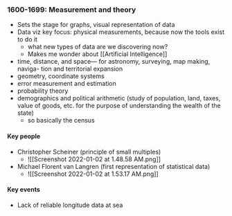 ### 1600-1699: Measurement and theory
- Sets the stage for graphs, visual representation of data
- Data viz key focus: physical measurements, because now the tools exist to do it
	- what new types of data are we discovering now?
	- Makes me wonder about [[Artificial Intelligence]]
- time, distance, and space— for astronomy, surveying, map making, naviga-
tion and territorial expansion
- geometry, coordinate systems
- error measurement and estimation
- probability theory
- demographics and political arithmetic (study of population, land, taxes, value of goods,
etc. for the purpose of understanding the wealth of the state)
	- so basically the census 

#### Key people
- Christopher Scheiner (principle of small multiples)
	- ![[Screenshot 2022-01-02 at 1.48.58 AM.png]]
- Michael Florent van Langren (first representation of statistical data)
	- ![[Screenshot 2022-01-02 at 1.53.17 AM.png]]

#### Key events
- Lack of reliable longitude data at sea